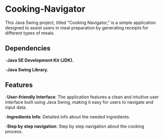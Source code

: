 # Cooking-Navigator

This Java Swing project, titled "Cooking Navigator," is a simple application designed to assist users in meal preparation by generating receipts for different types of meals. 

## Dependencies
-**Java SE Development Kit (JDK).**

-**Java Swing Library.**

## Features
-**User-friendly Interface**: The application features a clean and intuitive user interface built using Java Swing, making it easy for users to navigate and input data.

-**Ingredients Info**: Detailed info about the needed ingredients.

-**Step by step navigation**: Step by step navigation about the cooking process.
